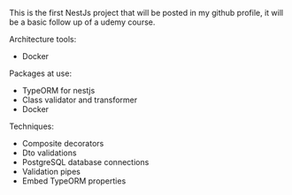 This is the first NestJs project that will be posted in my github profile, it will be a basic follow up of a udemy course.

Architecture tools:

- Docker

Packages at use:

- TypeORM for nestjs
- Class validator and transformer
- Docker

Techniques:

- Composite decorators
- Dto validations
- PostgreSQL database connections
- Validation pipes
- Embed TypeORM properties
